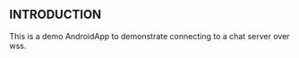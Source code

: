 INTRODUCTION
------------

This is a demo AndroidApp to demonstrate connecting to a chat server over wss.